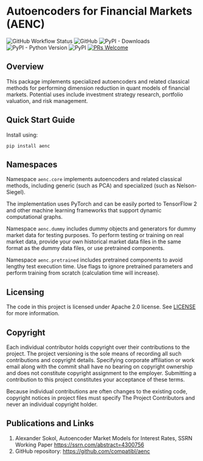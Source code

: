 # Autoencoders for Financial Markets (AENC)
![GitHub Workflow Status](https://img.shields.io/github/actions/workflow/status/compatibl/aenc/python-package.yml)
![GitHub](https://img.shields.io/github/license/compatibl/aenc)
![PyPI - Downloads](https://img.shields.io/pypi/dm/aenc)
![PyPI - Python Version](https://img.shields.io/pypi/pyversions/aenc)
![PyPI](https://img.shields.io/pypi/v/aenc)
[![PRs Welcome](https://img.shields.io/badge/PRs-welcome-brightgreen.svg)](https://github.com/compatibl/aenc/pulls)
## Overview

This package implements specialized autoencoders and related classical methods
for performing dimension reduction in quant models of financial markets. Potential
uses include investment strategy research, portfolio valuation, and risk management.

## Quick Start Guide

Install using:

```shell
pip install aenc
```

## Namespaces

Namespace `aenc.core` implements autoencoders and related
classical methods, including generic (such as PCA) and specialized
(such as Nelson-Siegel).

The implementation uses PyTorch and can be easily ported to TensorFlow 2
and other machine learning frameworks that support dynamic computational
graphs.

Namespace `aenc.dummy` includes dummy objects and generators for dummy market
data for testing purposes. To perform testing or training on real
market data, provide your own historical market data files in the same
format as the dummy data files, or use pretrained components.

Namespace `aenc.pretrained` includes pretrained components to avoid lengthy
test execution time. Use flags to ignore pretrained parameters
and perform training from scratch (calculation time will increase).

## Licensing

The code in this project is licensed under Apache 2.0 license.
See [LICENSE](https://www.apache.org/licenses/LICENSE-2.0.html) for more information.

## Copyright

Each individual contributor holds copyright over their contributions to the
project. The project versioning is the sole means of recording all such
contributions and copyright details. Specifying corporate affiliation or
work email along with the commit shall have no bearing on copyright ownership
and does not constitute copyright assignment to the employer. Submitting a
contribution to this project constitutes your acceptance of these terms.

Because individual contributions are often changes to the existing code,
copyright notices in project files must specify The Project Contributors and
never an individual copyright holder.

## Publications and Links

1. Alexander Sokol, Autoencoder Market Models for Interest Rates, SSRN Working Paper https://ssrn.com/abstract=4300756
2. GitHub repository: https://github.com/compatibl/aenc
